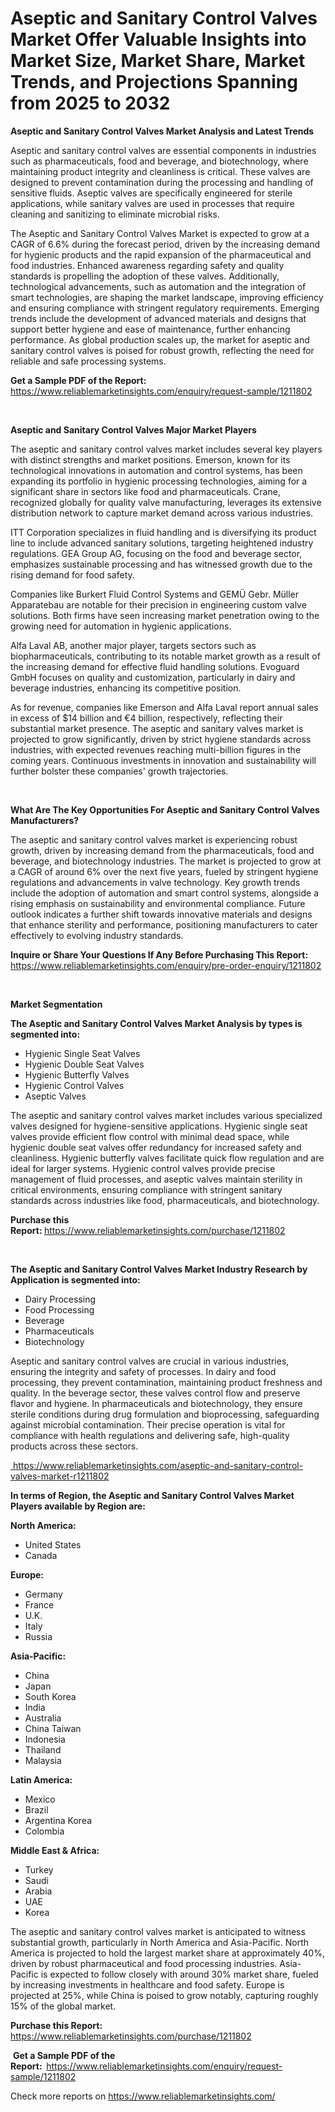 <p><h1>Aseptic and Sanitary Control Valves Market Offer Valuable Insights into Market Size, Market Share, Market Trends, and Projections Spanning from 2025 to 2032</h1></p><p><strong>Aseptic and Sanitary Control Valves Market Analysis and Latest Trends</strong></p>
<p><p>Aseptic and sanitary control valves are essential components in industries such as pharmaceuticals, food and beverage, and biotechnology, where maintaining product integrity and cleanliness is critical. These valves are designed to prevent contamination during the processing and handling of sensitive fluids. Aseptic valves are specifically engineered for sterile applications, while sanitary valves are used in processes that require cleaning and sanitizing to eliminate microbial risks.</p><p>The Aseptic and Sanitary Control Valves Market is expected to grow at a CAGR of 6.6% during the forecast period, driven by the increasing demand for hygienic products and the rapid expansion of the pharmaceutical and food industries. Enhanced awareness regarding safety and quality standards is propelling the adoption of these valves. Additionally, technological advancements, such as automation and the integration of smart technologies, are shaping the market landscape, improving efficiency and ensuring compliance with stringent regulatory requirements. Emerging trends include the development of advanced materials and designs that support better hygiene and ease of maintenance, further enhancing performance. As global production scales up, the market for aseptic and sanitary control valves is poised for robust growth, reflecting the need for reliable and safe processing systems.</p></p>
<p><strong>Get a Sample PDF of the Report:&nbsp;</strong> <a href="https://www.reliablemarketinsights.com/enquiry/request-sample/1211802?utm_campaign=2112&utm_medium=2&utm_source=Github&utm_content=ia&utm_term=24032025&utm_id=aseptic-and-sanitary-control-valves">https://www.reliablemarketinsights.com/enquiry/request-sample/1211802</a></p>
<p>&nbsp;</p>
<p><strong>Aseptic and Sanitary Control Valves Major Market Players</strong></p>
<p><p>The aseptic and sanitary control valves market includes several key players with distinct strengths and market positions. Emerson, known for its technological innovations in automation and control systems, has been expanding its portfolio in hygienic processing technologies, aiming for a significant share in sectors like food and pharmaceuticals. Crane, recognized globally for quality valve manufacturing, leverages its extensive distribution network to capture market demand across various industries.</p><p>ITT Corporation specializes in fluid handling and is diversifying its product line to include advanced sanitary solutions, targeting heightened industry regulations. GEA Group AG, focusing on the food and beverage sector, emphasizes sustainable processing and has witnessed growth due to the rising demand for food safety.</p><p>Companies like Burkert Fluid Control Systems and GEMÜ Gebr. Müller Apparatebau are notable for their precision in engineering custom valve solutions. Both firms have seen increasing market penetration owing to the growing need for automation in hygienic applications.</p><p>Alfa Laval AB, another major player, targets sectors such as biopharmaceuticals, contributing to its notable market growth as a result of the increasing demand for effective fluid handling solutions. Evoguard GmbH focuses on quality and customization, particularly in dairy and beverage industries, enhancing its competitive position.</p><p>As for revenue, companies like Emerson and Alfa Laval report annual sales in excess of $14 billion and €4 billion, respectively, reflecting their substantial market presence. The aseptic and sanitary valves market is projected to grow significantly, driven by strict hygiene standards across industries, with expected revenues reaching multi-billion figures in the coming years. Continuous investments in innovation and sustainability will further bolster these companies' growth trajectories.</p></p>
<p>&nbsp;</p>
<p><strong>What Are The Key Opportunities For Aseptic and Sanitary Control Valves Manufacturers?</strong></p>
<p><p>The aseptic and sanitary control valves market is experiencing robust growth, driven by increasing demand from the pharmaceuticals, food and beverage, and biotechnology industries. The market is projected to grow at a CAGR of around 6% over the next five years, fueled by stringent hygiene regulations and advancements in valve technology. Key growth trends include the adoption of automation and smart control systems, alongside a rising emphasis on sustainability and environmental compliance. Future outlook indicates a further shift towards innovative materials and designs that enhance sterility and performance, positioning manufacturers to cater effectively to evolving industry standards.</p></p>
<p><strong>Inquire or Share Your Questions If Any Before Purchasing This Report:</strong> <a href="https://www.reliablemarketinsights.com/enquiry/pre-order-enquiry/1211802?utm_campaign=2112&utm_medium=2&utm_source=Github&utm_content=ia&utm_term=24032025&utm_id=aseptic-and-sanitary-control-valves">https://www.reliablemarketinsights.com/enquiry/pre-order-enquiry/1211802</a></p>
<p>&nbsp;</p>
<p><strong>Market Segmentation</strong></p>
<p><strong>The Aseptic and Sanitary Control Valves Market Analysis by types is segmented into:</strong></p>
<p><ul><li>Hygienic Single Seat Valves</li><li>Hygienic Double Seat Valves</li><li>Hygienic Butterfly Valves</li><li>Hygienic Control Valves</li><li>Aseptic Valves</li></ul></p>
<p><p>The aseptic and sanitary control valves market includes various specialized valves designed for hygiene-sensitive applications. Hygienic single seat valves provide efficient flow control with minimal dead space, while hygienic double seat valves offer redundancy for increased safety and cleanliness. Hygienic butterfly valves facilitate quick flow regulation and are ideal for larger systems. Hygienic control valves provide precise management of fluid processes, and aseptic valves maintain sterility in critical environments, ensuring compliance with stringent sanitary standards across industries like food, pharmaceuticals, and biotechnology.</p></p>
<p><strong>Purchase this Report:&nbsp;</strong><a href="https://www.reliablemarketinsights.com/purchase/1211802?utm_campaign=2112&utm_medium=2&utm_source=Github&utm_content=ia&utm_term=24032025&utm_id=aseptic-and-sanitary-control-valves">https://www.reliablemarketinsights.com/purchase/1211802</a></p>
<p>&nbsp;</p>
<p><strong>The Aseptic and Sanitary Control Valves Market Industry Research by Application is segmented into:</strong></p>
<p><ul><li>Dairy Processing</li><li>Food Processing</li><li>Beverage</li><li>Pharmaceuticals</li><li>Biotechnology</li></ul></p>
<p><p>Aseptic and sanitary control valves are crucial in various industries, ensuring the integrity and safety of processes. In dairy and food processing, they prevent contamination, maintaining product freshness and quality. In the beverage sector, these valves control flow and preserve flavor and hygiene. In pharmaceuticals and biotechnology, they ensure sterile conditions during drug formulation and bioprocessing, safeguarding against microbial contamination. Their precise operation is vital for compliance with health regulations and delivering safe, high-quality products across these sectors.</p></p>
<p><a href="https://www.reliablemarketinsights.com/aseptic-and-sanitary-control-valves-market-r1211802?utm_campaign=2112&utm_medium=2&utm_source=Github&utm_content=ia&utm_term=24032025&utm_id=aseptic-and-sanitary-control-valves">&nbsp;https://www.reliablemarketinsights.com/aseptic-and-sanitary-control-valves-market-r1211802</a></p>
<p><strong>In terms of Region, the Aseptic and Sanitary Control Valves Market Players available by Region are:</strong></p>
<p>
    <p> <strong> North America: </strong>
        <ul>
            <li>United States</li>
            <li>Canada</li>
        </ul>
        </p> 
    <p> <strong> Europe: </strong>
        <ul>
            <li>Germany</li>
            <li>France</li>
            <li>U.K.</li>
            <li>Italy</li>
            <li>Russia</li>
        </ul>
        </p> 
    <p> <strong> Asia-Pacific: </strong>
        <ul>
            <li>China</li>
            <li>Japan</li>
            <li>South Korea</li>
            <li>India</li>
            <li>Australia</li>
            <li>China Taiwan</li>
            <li>Indonesia</li>
            <li>Thailand</li>
            <li>Malaysia</li>
        </ul>
        </p> 
    <p> <strong> Latin America: </strong>
        <ul>
            <li>Mexico</li>
            <li>Brazil</li>
            <li>Argentina Korea</li>
            <li>Colombia</li>
        </ul>
        </p> 
    <p> <strong> Middle East & Africa: </strong>
        <ul>
            <li>Turkey</li>
            <li>Saudi</li>
            <li>Arabia</li>
            <li>UAE</li>
            <li>Korea</li>
        </ul>
    </p>
    </p>
<p><p>The aseptic and sanitary control valves market is anticipated to witness substantial growth, particularly in North America and Asia-Pacific. North America is projected to hold the largest market share at approximately 40%, driven by robust pharmaceutical and food processing industries. Asia-Pacific is expected to follow closely with around 30% market share, fueled by increasing investments in healthcare and food safety. Europe is projected at 25%, while China is poised to grow notably, capturing roughly 15% of the global market.</p></p>
<p><strong>Purchase this Report: </strong><a href="https://www.reliablemarketinsights.com/purchase/1211802?utm_campaign=2112&utm_medium=2&utm_source=Github&utm_content=ia&utm_term=24032025&utm_id=aseptic-and-sanitary-control-valves">https://www.reliablemarketinsights.com/purchase/1211802</a></p>
<p>&nbsp;<strong>Get a Sample PDF of the Report:&nbsp;&nbsp;</strong><a href="https://www.reliablemarketinsights.com/enquiry/request-sample/1211802?utm_campaign=2112&utm_medium=2&utm_source=Github&utm_content=ia&utm_term=24032025&utm_id=aseptic-and-sanitary-control-valves">https://www.reliablemarketinsights.com/enquiry/request-sample/1211802</a></p>
<p><strong></strong></p>
<p>Check more reports on <a href="https://www.reliablemarketinsights.com/?utm_campaign=2112&utm_medium=2&utm_source=Github&utm_content=ia&utm_term=24032025&utm_id=aseptic-and-sanitary-control-valves">https://www.reliablemarketinsights.com/</a></p>